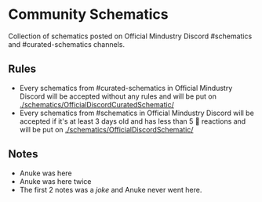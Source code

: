 # Community Schematics

Collection of schematics posted on Official Mindustry Discord #schematics and #curated-schematics channels.

## Rules

-   Every schematics from #curated-schematics in Official Mindustry Discord will be accepted without any rules and will be put on [./schematics/OfficialDiscordCuratedSchematic/](./schematics/OfficialDiscordCuratedSchematic/)
-   Every schematics from #schematics in Official Mindustry Discord will be accepted if it's at least 3 days old and has less than 5 :put_litter_in_its_place: reactions and will be put on [./schematics/OfficialDiscordSchematic/](./schematics/OfficialDiscordSchematic/)

## Notes

-   Anuke was here
-   Anuke was here twice
-   The first 2 notes was a _joke_ and Anuke never went here.
